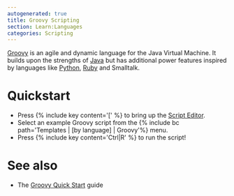 ```yaml
---
autogenerated: true
title: Groovy Scripting
section: Learn:Languages
categories: Scripting
---
```


[Groovy](http://groovy-lang.org/) is an agile and dynamic language for the Java Virtual Machine. It builds upon the strengths of [Java](/develop/plugins) but has additional power features inspired by languages like [Python](/scripting/python), [Ruby](/scripting/jruby) and Smalltalk.

Quickstart
==========

-   Press {% include key content='\[' %} to bring up the [Script Editor](/scripting/script-editor).
-   Select an example Groovy script from the {% include bc path='Templates | \[by language\] | Groovy'%} menu.
-   Press {% include key content='Ctrl\|R' %} to run the script!

See also
========

-   The [Groovy Quick Start](http://groovy-lang.org/documentation.html#gettingstarted) guide


